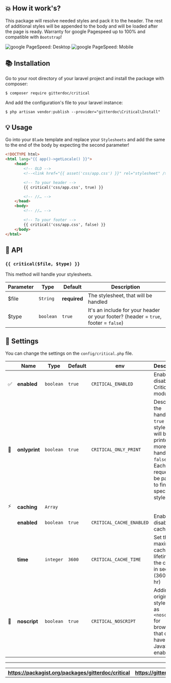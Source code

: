 ## :boom: How it work's?
This package will resolve needed styles and pack it to the header. The rest of additional styles will be appended to the body and will be loaded after the page is ready. Warranty for google Pagespeed up to 100% and compatible with `Bootstrap`!

![google PageSpeed: Desktop](https://gitterdoc.com/GitHub/pagespeed_desktop.png) ![google PageSpeed: Mobile](https://gitterdoc.com/GitHub/pagespeed_mobile.png)

## :books: Installation
Go to your root directory of your laravel project and install the package with composer:

```shell
$ composer require gitterdoc/critical
```

And add the configuration's file to your laravel instance:

```shell
$ php artisan vendor:publish --provider="gitterdoc\Critical\Install"
```

## :bulb: Usage
Go into your `Blade` template and replace your `Stylesheets` and add the same to the end of the body by expecting the second parameter!

```html
<!DOCTYPE html>
<html lang="{{ app()->getLocale() }}">
    <head>
        <!-- OLD -->
        <!--<link href="{{ asset('css/app.css') }}" rel="stylesheet" />-->

        <!-- To your header -->
        {{ critical('css/app.css', true) }}

        <!-- //… -->
    </head>
    <body>
        <!-- //… -->

        <!-- To your footer -->
        {{ critical('css/app.css', false) }}
    </body>
</html>
```

## :hammer: API

### `{{ critical($file, $type) }}`
This method will handle your stylesheets.

| **Parameter** | **Type**  | **Default**  | **Description**                                                                     |
|---------------|-----------|--------------|-------------------------------------------------------------------------------------|
| $file         | `String`  | **required** | The stylesheet, that will be handled                                                |
| $type         | `boolean` | `true`       | It's an include for your header or your footer? (header = `true`, footer = `false`) |

## :wrench: Settings
You can change the settings on the `config/critical.php` file.

|                    | **Name**      | **Type**  | **Default** | **env**                  | **Description**                                                                                                                                             |
|--------------------|---------------|-----------|-------------|--------------------------|-------------------------------------------------------------------------------------------------------------------------------------------------------------|
| :white_check_mark: |  **enabled**  | `boolean` | `true`      | `CRITICAL_ENABLED`       | Enable or disable the Critical module                                                                                                                       |
| :memo:             | **onlyprint** | `boolean` | `true`      | `CRITICAL_ONLY_PRINT`    | Describes the handling  - `true` - Only stylesheets will be printed, no more handling  - `false` - Each site request will be parsed to find specific styles |
| :zap:              | **caching**   | `Array`   |             |                          |                                                                                                                                                             |
|                    | **enabled**   | `boolean` | `true`      | `CRITICAL_CACHE_ENABLED` | Enable or disable the caching                                                                                                                               |
|                    | **time**     | `integer` | `3600`      | `CRITICAL_CACHE_TIME`    | Set the maximal cache lifetime of the cache in seconds (3600 = 1 hr)                                                                                        |
| :scroll:           |  **noscript** | `boolean` | `true`      | `CRITICAL_NOSCRIPT`      | Adding original stylesheet as `<noscript>` for browsers, that don't have JavaScript enabled                                                                 |                                                           |
----
<table width="100%">
  <tr>
    <th>
      <a href="https://packagist.org/packages/gitterdoc/critical" target="_blank">https://packagist.org/packages/gitterdoc/critical</a>
    </th>
    <th style="text-align: right">
      <a href="https://gitterdoc.com" target="_blank">https://gitterdoc.com</a>
    </th>
  </tr>
</div>
